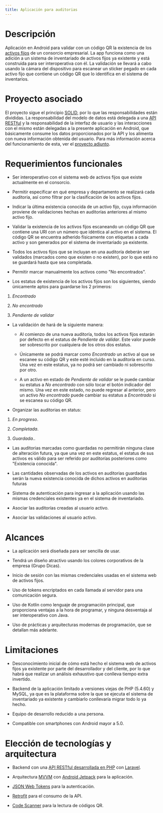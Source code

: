 ```yaml
---
title: Aplicación para auditorias
---
```


Descripción
===========

Aplicación en Android para validar con un código QR la existencia de los [activos fijos](https://es.m.wikipedia.org/wiki/Activo_fijo) de un consorcio empresarial. La app funciona como una adición a un sistema de inventariado de activos fijos ya existente y está construida para ser interoperativa con él. La validación se llevará a cabo usando la cámara del dispositivo para escanear un sticker pegado en cada activo fijo que contiene un código QR que lo identifica en el sistema de inventarios.

Proyecto asociado
=================

El proyecto sigue el principio [SOLID](https://es.m.wikipedia.org/wiki/SOLID),
por lo que las responsabilidades están divididas. La responsabilidad del modelo
de datos está delegada a una [API](https://es.wikipedia.org/wiki/Web_API)
[RESTful](https://es.wikipedia.org/wiki/Transferencia_de_Estado_Representacional)
y la responsabilidad de la interfaz de usuario y las interacciones con el mismo
están delegadas a la presente aplicación en Android, que básicamente consume los
datos proporcionados por la API y los alimenta con nueva información obtenida
del usuario. Para más información acerca del funcionamiento de esta, ver el
[proyecto adjunto](https://github.com/gggiovanny/dicas-auditorias-api).

Requerimientos funcionales
==========================

-   Ser interoperativo con el sistema web de activos fijos que existe
    actualmente en el consorcio.

-   Permitir especificar en qué empresa y departamento se realizará cada
    auditoria, así como filtrar por la clasificación de los activos fijos.

-   Indicar la última existencia conocida de un activo fijo, cuya información
    proviene de validaciones hechas en auditorías anteriores al mismo activo
    fijo.

-   Validar la existencia de los activos fijos escaneando un código QR que
    contiene una URI con un número que idéntica al activo en el sistema. El
    código QR se encuentra adherido físicamente con etiquetas a cada activo y
    son generados por el sistema de inventariado ya existente.

-   Todos los activos fijos que se incluyan en una auditoría deberán ser
    validados (marcados como que existen o no existen), por lo que está no se
    guardará hasta que sea completada.

-   Permitir marcar manualmente los activos como "No encontrados".

-   Los estatus de existencia de los activos fijos son los siguientes, siendo
    únicamente aptos para guardarse los 2 primeros:

1.  *Encontrado*

2.  *No encontrado*

3.  *Pendiente de validar*

-   La validación de hará de la siguiente manera:

    -   Al comienzo de una nueva auditoría, todos los activos fijos estarán por
        defecto en el estatus de *Pendiente de validar*. Este valor puede ser
        sobrescrito por cualquiera de los otros dos estatus.

    -   Únicamente se podrá marcar como *Encontrado* un activo al que se escanee
        su código QR y este esté incluido en la auditoría en curso. Una vez en
        este estatus, ya no podrá ser cambiado ni sobrescrito por otro.

    -   A un activo en estado de *Pendiente de validar* se le puede cambiar su
        estatus a *No encontrado* con sólo tocar el botón indicador del mismo.
        Una vez en este estado, no puede regresar al anterior, pero un activo
        *No encontrado* puede cambiar su estatus a *Encontrado* si se escanea su
        código QR.

-   Organizar las auditorias en status:

1.  *En progreso*.

2.  *Completada*.

3.  *Guardada*..

-   Las auditorias marcadas como guardadas no permitirán ninguna clase de
    alteración futura, ya que una vez en este estatus, el estatus de sus activos
    es válido para ser referido por auditorías posteriores como "Existencia
    conocida".

-   Las cantidades observadas de los activos en auditorias guardadas serán la
    nueva existencia conocida de dichos activos en auditorias futuras

-   Sistema de autenticación para ingresar a la aplicación usando las mismas
    credenciales existentes ya en el sistema de inventariado.

-   Asociar las auditorías creadas al usuario activo.

-   Asociar las validaciones al usuario activo.

Alcances
========

-   La aplicación será diseñada para ser sencilla de usar.

-   Tendrá un diseño atractivo usando los colores corporativos de la empresa
    (Grupo Dicas).

-   Inicio de sesión con las mismas credenciales usadas en el sistema web de
    activos fijos.

-   Uso de tokens encriptados en cada llamada al servidor para una comunicación
    segura.

-   Uso de Kotlin como lenguaje de programación principal, que proporciona
    ventajas a la hora de programar, y ninguna desventaja al ser interoperativo
    con Java.

-   Uso de prácticas y arquitecturas modernas de programación, que se detallan
    más adelante.

Limitaciones
============

-   Desconocimiento inicial de cómo está hecho el sistema web de activos fijos
    ya existente por parte del desarrollador y del cliente, por lo que habrá que
    realizar un análisis exhaustivo que conlleva tiempo extra invertido.

-   Backend de la aplicación limitado a versiones viejas de PHP (5.4.60) y
    MySQL, ya que es la plataforma sobre la que se ejecuta el sistema de
    inventariado ya existente y cambiarlo conllevaría migrar todo lo ya hecho.

-   Equipo de desarrollo reducido a una persona.

-   Compatible con smartphones con Android mayor a 5.0.

Elección de tecnologías y arquitectura
======================================

-   Backend con una [API RESTful desarrollada en
    PHP](https://github.com/gggiovanny/dicas-auditorias-api) con
    [Laravel](https://laravel.com/).

-   Arquitectura
    [MVVM](https://en.wikipedia.org/wiki/Model%E2%80%93view%E2%80%93viewmodel)
    con [Android Jetpack](https://developer.android.com/jetpack) para la
    aplicación.

-   [JSON Web Tokens](https://jwt.io/) para la autenticación.

-   [Retrofit](https://square.github.io/retrofit/) para el consumo de la API.

-   [Code Scanner](https://github.com/yuriy-budiyev/code-scanner) para la
    lectura de códigos QR.
